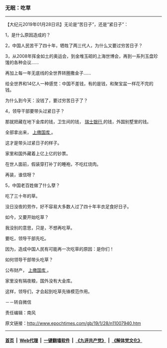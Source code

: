 ### 无眠：吃草
------------------------

<p>
 【大纪元2019年01月28日讯】无论是“苦日子”，还是“紧日子”：
</p>
<p>
 1，是什么原因造成的？
</p>
<p>
 2，中国人民苦干了四十年，牺牲了两三代人，为什么又要过穷苦日子？
</p>
<p>
 3，从2008年挥金如土的奥运会，到金堆玉砌的上海世博会，再到一系列玉盘珍馐的各种会议……
</p>
<p>
 再加上每一年无底线的全世界转圈撒金子……
</p>
<p>
 给全世界和14亿人一种感觉：中国不差钱，有的是钱，和聚宝盆一样花不完的钱。
</p>
<p>
 为什么到今天：没钱了，要过穷苦日子了？
</p>
<p>
 4，领导干部要带头过紧日子？
</p>
<p>
 那就把藏在地下金库的钱，卫生间的钱，
 <a href="http://www.epochtimes.com/gb/tag/%E7%91%9E%E5%A3%AB%E9%93%B6%E8%A1%8C.html">
  瑞士银行
 </a>
 的钱，外国别墅里的钱。
</p>
<p>
 全部拿出来，
 <a href="http://www.epochtimes.com/gb/tag/%E4%B8%8A%E7%BC%B4%E5%9B%BD%E5%BA%93.html">
  上缴国库
 </a>
 。
</p>
<p>
 这才是带头过紧日子的样子。
</p>
<p>
 家里和国外藏着上亿上亿的钞票。
</p>
<p>
 在世人面前，假装穿打补丁的睡袍，不吃红烧肉。
</p>
<p>
 再装，谁信呀？
</p>
<p>
 5，中国老百姓做了什么孽？
</p>
<p>
 吃了三十年的草。
</p>
<p>
 没日没夜的劳作，好不容易大多数人过了四十年丰衣足食好日子。
</p>
<p>
 如今，又要开始吃草？
</p>
<p>
 我没别的意思，只是，不想再吃草。
</p>
<p>
 要吃，领导干部先吃。
</p>
<p>
 因为，造成中国人民有可能再一次吃草的原因：是你们！
</p>
<p>
 如何领导干部带头吃草？
</p>
<p>
 公布财产，
 <a href="http://www.epochtimes.com/gb/tag/%E4%B8%8A%E7%BC%B4%E5%9B%BD%E5%BA%93.html">
  上缴国库
 </a>
 。
</p>
<p>
 家里没有隔夜粮，国外没有大金库。
</p>
<p>
 这样，领导们，才会起到吃草先锋模范作用。
</p>
<p>
 －－转自微信
</p>
<p>
 责任编辑：南风
</p>

原文链接：http://www.epochtimes.com/gb/19/1/28/n11007940.htm


------------------------
#### [首页](https://github.com/gfw-breaker/banned-news/blob/master/README.md) &nbsp;|&nbsp; [Web代理](https://github.com/labour-camp/helloworld) &nbsp;|&nbsp; [一键翻墙软件](https://github.com/gfw-breaker/nogfw/blob/master/README.md) &nbsp;|&nbsp; [《九评共产党》](https://github.com/gfw-breaker/9ping.md/blob/master/README.md#九评之一评共产党是什么) &nbsp;|&nbsp; [《解体党文化》](https://github.com/gfw-breaker/jtdwh.md/blob/master/README.md#绪论)

